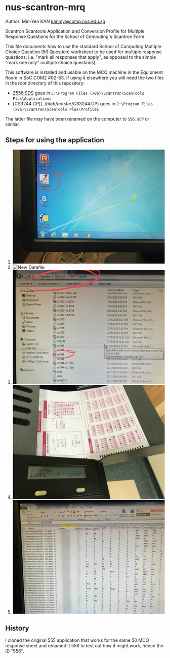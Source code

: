 # nus-scantron-mrq

Author: Min-Yen KAN <kanmy@comp.nus.edu.sg>

Scantron Scantools Application and Conversion Profile for Multiple Response Questions for the School of Computing's Scantron Form

This file documents how to use the standard School of Computing Multiple Choice Question (50 Question) worksheet to be used for multiple response questions; i.e. "mark all responses that apply", as opposed to the simple "mark one only" multiple choice questions).

This software is installed and usable on the MCQ machine in the Equipment Room in SoC COM2 #02-63.  If using it elsewhere you will need the two files in the root directory of this repository:

* [Z556.SDS](../blob/master/Z556.SDS) goes in `C:\Program Files (x86)\Scantron\ScanTools Plus\Applications`
* [CS3244.$CP](../blob/master/CS3244.$CP) goes in `C:\Program Files (x86)\Scantron\ScanTools Plus\Profiles`

The latter file may have been renamed on the computer to `556.$CP` or similar.

## Steps for using the application

1. ![Scantools Icon](https://github.com/knmnyn/nus-scantron-mrq/blob/master/images/scantool.jpg?raw=true "Scantool Icon")
2. ![New Datafile](https://github.com/knmnyn/nus-scantron-mrq/blob/master/images/newdf.jpg?raw=true "New Datafile")
3. ![Datafile](https://github.com/knmnyn/nus-scantron-mrq/blob/master/images/datafile.jpg?raw=true "Datafile")
4. ![Load the Scanner](https://github.com/knmnyn/nus-scantron-mrq/blob/master/images/scanner.jpg?raw=true "Load the Scanner")
5. ![CSV in Excel](https://github.com/knmnyn/nus-scantron-mrq/blob/master/images/csvinxls.jpg?raw=true "CSV in Excel")

## History

I cloned the original 555 application that works for the same 50 MCQ response sheet and renamed it 556 to test out how it might work, hence the ID "556".
